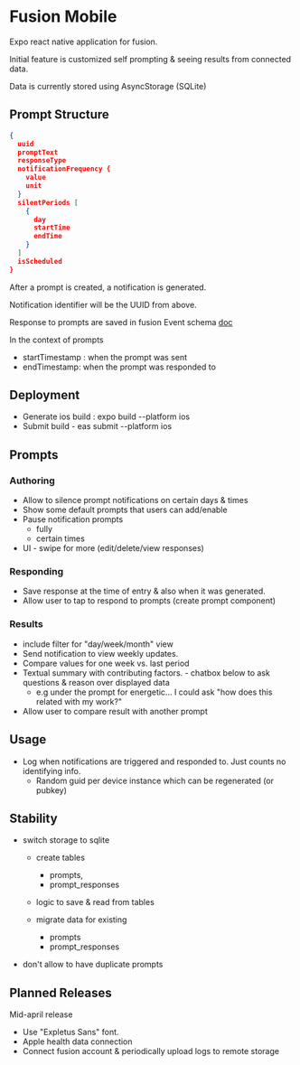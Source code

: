 # Fusion Mobile

Expo react native application for fusion.

Initial feature is customized self prompting & seeing results from connected data.

Data is currently stored using AsyncStorage (SQLite)

## Prompt Structure

```json
{
  uuid
  promptText
  responseType
  notificationFrequency {
    value
    unit
  }
  silentPeriods [
    {
      day
      startTime
      endTime
    }
  ]
  isScheduled
}
```

After a prompt is created, a notification is generated.

Notification identifier will be the UUID from above.

Response to prompts are saved in fusion Event schema [doc](../README.md)

In the context of prompts

- startTimestamp : when the prompt was sent
- endTimestamp: when the prompt was responded to

## Deployment

- Generate ios build : expo build --platform ios
- Submit build - eas submit --platform ios

## Prompts

### Authoring

- Allow to silence prompt notifications on certain days & times
- Show some default prompts that users can add/enable
- Pause notification prompts
  - fully
  - certain times
- UI - swipe for more (edit/delete/view responses)

### Responding

- Save response at the time of entry & also when it was generated.
- Allow user to tap to respond to prompts (create prompt component)

### Results

- include filter for "day/week/month" view
- Send notification to view weekly updates.
- Compare values for one week vs. last period
- Textual summary with contributing factors. - chatbox below to ask questions & reason over displayed data
  - e.g under the prompt for energetic... I could ask "how does this related with my work?"
- Allow user to compare result with another prompt

## Usage

- Log when notifications are triggered and responded to. Just counts no identifying info.
  - Random guid per device instance which can be regenerated (or pubkey)

## Stability

- switch storage to sqlite

  - create tables

    - prompts,
    - prompt_responses

  - logic to save & read from tables

  - migrate data for existing
    - prompts
    - prompt_responses

- don't allow to have duplicate prompts

## Planned Releases

Mid-april release

- Use "Expletus Sans" font.
- Apple health data connection
- Connect fusion account & periodically upload logs to remote storage
